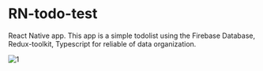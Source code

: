 # RN-todo-test
React Native app.
This app is a simple todolist using the Firebase Database, Redux-toolkit, Typescript for reliable of data organization.





![1](https://user-images.githubusercontent.com/46784887/189121450-f24bad7e-339d-4a70-a171-b684fa892cc6.jpg)
